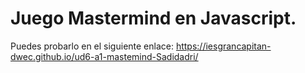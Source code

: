 # Juego Mastermind en Javascript.
Puedes probarlo en el siguiente enlace:
https://iesgrancapitan-dwec.github.io/ud6-a1-mastemind-Sadidadri/
